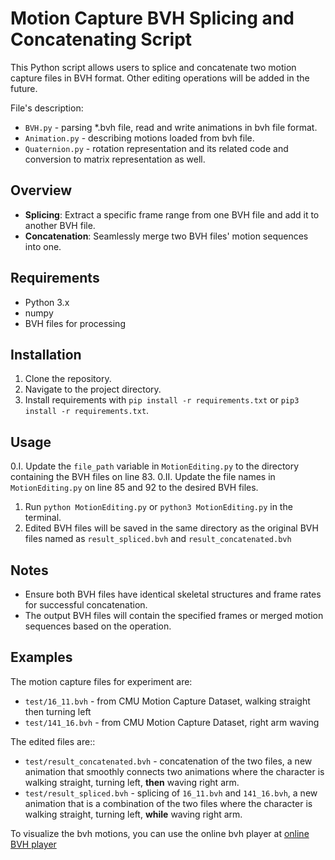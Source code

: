 # Motion Capture BVH Splicing and Concatenating Script

This Python script allows users to splice and concatenate two motion capture files in BVH format. Other editing operations will be added in the future.

File's description:

- `BVH.py` - parsing *.bvh file, read and write animations in bvh file format.
- `Animation.py` - describing motions loaded from bvh file.
- `Quaternion.py` - rotation representation and its related code and conversion to matrix representation as well.

## Overview

- **Splicing**: Extract a specific frame range from one BVH file and add it to another BVH file.
- **Concatenation**: Seamlessly merge two BVH files' motion sequences into one.

## Requirements

- Python 3.x
- numpy
- BVH files for processing

## Installation

1. Clone the repository.
2. Navigate to the project directory.
3. Install requirements with `pip install -r requirements.txt` or `pip3 install -r requirements.txt`.

## Usage

0.I. Update the `file_path` variable in `MotionEditing.py` to the directory containing the BVH files on line 83.
0.II. Update the file names in `MotionEditing.py` on line 85 and 92 to the desired BVH files. 
1. Run `python MotionEditing.py` or `python3 MotionEditing.py` in the terminal.
2. Edited BVH files will be saved in the same directory as the original BVH files named as `result_spliced.bvh` and `result_concatenated.bvh`


## Notes

- Ensure both BVH files have identical skeletal structures and frame rates for successful concatenation.
- The output BVH files will contain the specified frames or merged motion sequences based on the operation.


## Examples

The motion capture files for experiment are:
- `test/16_11.bvh` - from CMU Motion Capture Dataset, walking straight then turning left
- `test/141_16.bvh` - from CMU Motion Capture Dataset, right arm waving

The edited files are::
- `test/result_concatenated.bvh` - concatenation of the two files, a new animation that smoothly connects two animations where the character is walking straight, turning left, **then** waving right arm.
- `test/result_spliced.bvh` - splicing of `16_11.bvh` and `141_16.bvh`, a new animation that is a combination of the two files where the character is walking straight, turning left, **while** waving right arm.

To visualize the bvh motions, you can use the online bvh player at
[online BVH player](http://lo-th.github.io/olympe/BVH_player.html)


